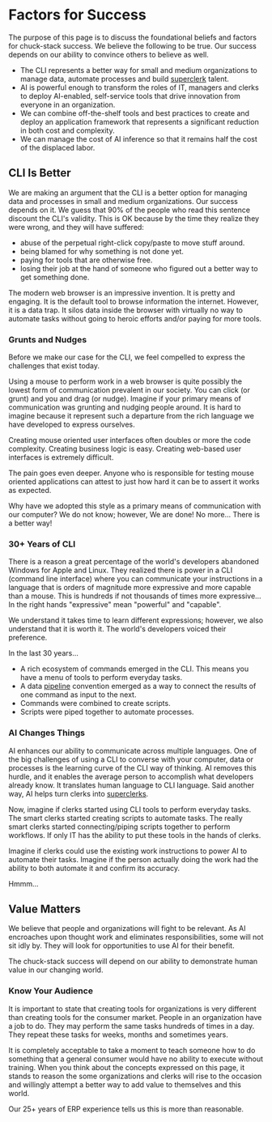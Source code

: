 # Factors for Success

The purpose of this page is to discuss the foundational beliefs and factors for chuck-stack success. We believe the following to be true. Our success depends on our ability to convince others to believe as well.

- The CLI represents a better way for small and medium organizations to manage data, automate processes and build [superclerk](./terminology.md#superclerk) talent.
- AI is powerful enough to transform the roles of IT, managers and clerks to deploy AI-enabled, self-service tools that drive innovation from everyone in an organization.
- We can combine off-the-shelf tools and best practices to create and deploy an application framework that represents a significant reduction in both cost and complexity.
- We can manage the cost of AI inference so that it remains half the cost of the displaced labor.

## CLI Is Better

We are making an argument that the CLI is a better option for managing data and processes in small and medium organizations. Our success depends on it. We guess that 90% of the people who read this sentence discount the CLI's validity. This is OK because by the time they realize they were wrong, and they will have suffered:

- abuse of the perpetual right-click copy/paste to move stuff around.
- being blamed for why something is not done yet.
- paying for tools that are otherwise free.
- losing their job at the hand of someone who figured out a better way to get something done.

The modern web browser is an impressive invention. It is pretty and engaging. It is the default tool to browse information the internet. However, it is a data trap. It silos data inside the browser with virtually no way to automate tasks without going to heroic efforts and/or paying for more tools.

### Grunts and Nudges

Before we make our case for the CLI, we feel compelled to express the challenges that exist today.

Using a mouse to perform work in a web browser is quite possibly the lowest form of communication prevalent in our society. You can click (or grunt) and you and drag (or nudge). Imagine if your primary means of communication was grunting and nudging people around. It is hard to imagine because it represent such a departure from the rich language we have developed to express ourselves.

Creating mouse oriented user interfaces often doubles or more the code complexity. Creating business logic is easy. Creating web-based user interfaces is extremely difficult. 

The pain goes even deeper. Anyone who is responsible for testing mouse oriented applications can attest to just how hard it can be to assert it works as expected.

Why have we adopted this style as a primary means of communication with our computer? We do not know; however, We are done! No more... There is a better way!

### 30+ Years of CLI

There is a reason a great percentage of the world's developers abandoned Windows for Apple and Linux. They realized there is power in a CLI (command line interface) where you can communicate your instructions in a language that is orders of magnitude more expressive and more capable than a mouse. This is hundreds if not thousands of times more expressive... In the right hands "expressive" mean "powerful" and "capable".

We understand it takes time to learn different expressions; however, we also understand that it is worth it. The world's developers voiced their preference.

In the last 30 years...
- A rich ecosystem of commands emerged in the CLI. This means you have a menu of tools to perform everyday tasks.
- A data [pipeline](./terminology.md#data-pipeline) convention emerged as a way to connect the results of one command as input to the next.
- Commands were combined to create scripts.
- Scripts were piped together to automate processes.

### AI Changes Things

AI enhances our ability to communicate across multiple languages. One of the big challenges of using a CLI to converse with your computer, data or processes is the learning curve of the CLI way of thinking. AI removes this hurdle, and it enables the average person to accomplish what developers already know. It translates human language to CLI language. Said another way, AI helps turn clerks into [superclerks](./terminology.md#superclerk).

Now, imagine if clerks started using CLI tools to perform everyday tasks. The smart clerks started creating scripts to automate tasks. The really smart clerks started connecting/piping scripts together to perform workflows. If only IT has the ability to put these tools in the hands of clerks.

Imagine if clerks could use the existing work instructions to power AI to automate their tasks. Imagine if the person actually doing the work had the ability to both automate it and confirm its accuracy. 

Hmmm...

## Value Matters

We believe that people and organizations will fight to be relevant. As AI encroaches upon thought work and eliminates responsibilities, some will not sit idly by. They will look for opportunities to use AI for their benefit.

The chuck-stack success will depend on our ability to demonstrate human value in our changing world.

### Know Your Audience

It is important to state that creating tools for organizations is very different than creating tools for the consumer market. People in an organization have a job to do. They may perform the same tasks hundreds of times in a day. They repeat these tasks for weeks, months and sometimes years. 

It is completely acceptable to take a moment to teach someone how to do something that a general consumer would have no ability to execute without training. When you think about the concepts expressed on this page, it stands to reason the some organizations and clerks will rise to the occasion and willingly attempt a better way to add value to themselves and this world.

Our 25+ years of ERP experience tells us this is more than reasonable.
